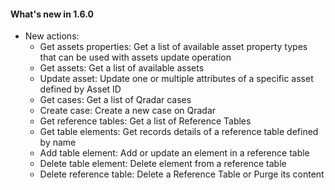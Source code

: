 #### What's new in 1.6.0

- New actions:
    - Get assets properties: Get a list of available asset property types that can be used with assets update operation
    - Get assets: Get a list of available assets
    - Update asset: Update one or multiple attributes of a specific asset defined by Asset ID
    - Get cases: Get a list of Qradar cases
    - Create case: Create a new case on Qradar
    - Get reference tables: Get a list of Reference Tables
    - Get table elements: Get records details of a reference table defined by name
    - Add table element: Add or update an element in a reference table
    - Delete table element: Delete element from a reference table
    - Delete reference table: Delete a Reference Table or Purge its content